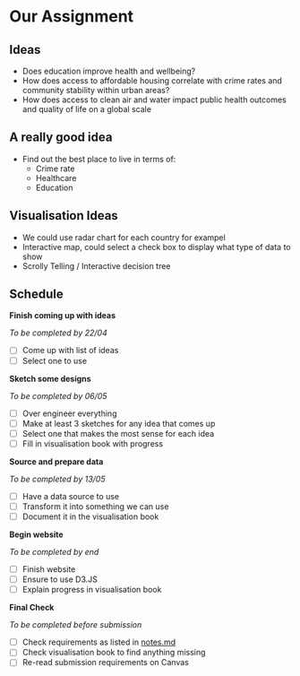 # Our Assignment

## Ideas

- Does education improve health and wellbeing?
- How does access to affordable housing correlate with crime rates and community stability within urban areas?
- How does access to clean air and water impact public health outcomes and quality of life on a global scale 

## A really good idea

- Find out the best place to live in terms of:
    - Crime rate
    - Healthcare
    - Education

## Visualisation Ideas

- We could use radar chart for each country for exampel
- Interactive map, could select a check box to display what type of data to show
- Scrolly Telling / Interactive decision tree

## Schedule

**Finish coming up with ideas**
    
*To be completed by 22/04*

- [ ] Come up with list of ideas
- [ ] Select one to use

**Sketch some designs**

*To be completed by 06/05*

- [ ] Over engineer everything
- [ ] Make at least 3 sketches for any idea that comes up
- [ ] Select one that makes the most sense for each idea
- [ ] Fill in visualisation book with progress

**Source and prepare data**

*To be completed by 13/05*

- [ ] Have a data source to use
- [ ] Transform it into something we can use
- [ ] Document it in the visualisation book

**Begin website**

*To be completed by end*

- [ ] Finish website
- [ ] Ensure to use D3.JS
- [ ] Explain progress in visualisation book

**Final Check**

*To be completed before submission*

- [ ] Check requirements as listed in [notes.md](notes.md)
- [ ] Check visualisation book to find anything missing
- [ ] Re-read submission requirements on Canvas

